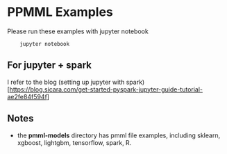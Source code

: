 # PPMML Examples
Please run these examples with jupyter notebook
```
    jupyter notebook
```

## For jupyter + spark
I refer to the blog (setting up jupyter with spark)[https://blog.sicara.com/get-started-pyspark-jupyter-guide-tutorial-ae2fe84f594f]

## Notes
+ the **pmml-models** directory has pmml file examples, including sklearn, xgboost, lightgbm, tensorflow, spark, R.